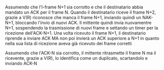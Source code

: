 Assumendo che l'I-frame N+1 sia corrotto e che il destinatario abbia mandato un ACK per il frame N. Quando il destinatario riceve il frame N+2, grazie a V(R) riconosce che manca il frame N+1, inviando quindi un NAK-N+1, bloccando l'invio di nuovi ACK.
Il mittente quindi invia nuovamentre N+1, sospendendo la trasmissione di nuovi frame e settando un timer per la ricezione dell'ACK-N+1.
Una volta ricevuto il frame N+1, il destinatario riprende a inviare ACK MA non poi invierà un ACK superiore a N+1 in quanto nella sua lista di ricezione aveva già ricevuto dei frame corretti

Assumendo che l'ACK-N sia corrotto, il mittente ritrasmette il frame N ma il ricevente, grazie a V(R), lo identifica come un duplicato, scartandolo e inviando ACK-N